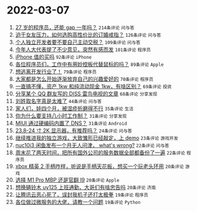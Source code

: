 # 2022-03-07

1. [27 岁的程序员，还能 gap 一年吗？](https://www.v2ex.com/t/838481) `214条评论` `问与答`
1. [迫于女友压力，如何选购高性价比的订婚戒指？](https://www.v2ex.com/t/838582) `126条评论` `问与答`
1. [个人独立开发者要不要自己主动交税？](https://www.v2ex.com/t/838496) `109条评论` `问与答`
1. [今年人大代表提了不少意见，突然有感而发](https://www.v2ex.com/t/838644) `101条评论` `程序员`
1. [iPhone 值的买吗](https://www.v2ex.com/t/838642) `92条评论` `iPhone`
1. [各位程序员们，工作中有用妙控板代替鼠标的吗？](https://www.v2ex.com/t/838551) `89条评论` `Apple`
1. [想逃离开发行业了！](https://www.v2ex.com/t/838623) `79条评论` `程序员`
1. [大家都是怎么开始逐渐放弃自己的兴趣爱好的](https://www.v2ex.com/t/838599) `70条评论` `程序员`
1. [一直搞不懂，资产 1kw 和纯流动现金 1kw，有啥区别？](https://www.v2ex.com/t/838513) `69条评论` `投资`
1. [分享某个 QQ 群友写的 DISS 雷鸟电视的文章](https://www.v2ex.com/t/838480) `68条评论` `分享发现`
1. [刘姓取名字真是太难了](https://www.v2ex.com/t/838596) `44条评论` `问与答`
1. [家人们，娃四个月，被湿疹折磨得不行](https://www.v2ex.com/t/838731) `35条评论` `生活`
1. [你为什么要支持八小时工作制？](https://www.v2ex.com/t/838649) `31条评论` `分享发现`
1. [MIUI 通过硬编码内置了 DNS？](https://www.v2ex.com/t/838579) `31条评论` `Android`
1. [23.8-24 寸 2K 显示器，有推荐吗？](https://www.v2ex.com/t/838479) `24条评论` `问与答`
1. [继续推进我的独立游戏，大致雏形已经敲定，上 demo](https://www.v2ex.com/t/838544) `23条评论` `游戏开发`
1. [nuc10i3 闲鱼发布一个月无人问津， what's wrong?](https://www.v2ex.com/t/838572) `22条评论` `问与答`
1. [周末花了两天时间，把所有国外公司的服务数据全部都备份了一遍](https://www.v2ex.com/t/838553) `22条评论` `程序员`
1. [xbox 精英 2 手柄咋样，听说是手柄天花板，想买一个玩老头环用](https://www.v2ex.com/t/838689) `20条评论` `游戏`
1. [选择 M1 Pro MBP 还是官翻 I9](https://www.v2ex.com/t/838503) `20条评论` `Apple`
1. [想换辆铃木 uy125 上班通勤，大哥们有啥忠告吗](https://www.v2ex.com/t/838483) `20条评论` `济南`
1. [让腾讯云恶心死了，误封我机子还打太极拳](https://www.v2ex.com/t/838682) `19条评论` `程序员`
1. [各位做过微服务的大佬，请教一个问题](https://www.v2ex.com/t/838613) `19条评论` `Python`
